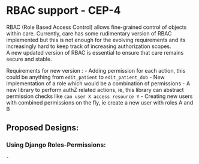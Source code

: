 # RBAC support - CEP-4

RBAC (Role Based Access Control) allows fine-grained control of objects within care. Currently, care has some rudimentary 
version of RBAC implemented but this is not enough for the evolving requirements and its increasingly hard to keep track of 
increasing authorization scopes.  
A new updated version of RBAC is essential to ensure that care remains secure and stable.  

Requirements for new version : 
    - Adding permission for each action, this could be anything from `edit_patient` to `edit_patient_dob`
    - New implementation of a role which would be a combination of permissions
    - A new library to perform authZ related actions, ie, this library can abstract permission checks like `can user X access resource Y`
    - Creating new users with combined permissions on the fly, ie create a new user with roles A and B

## Proposed Designs:

### Using Django Roles-Permissions:
    - 

